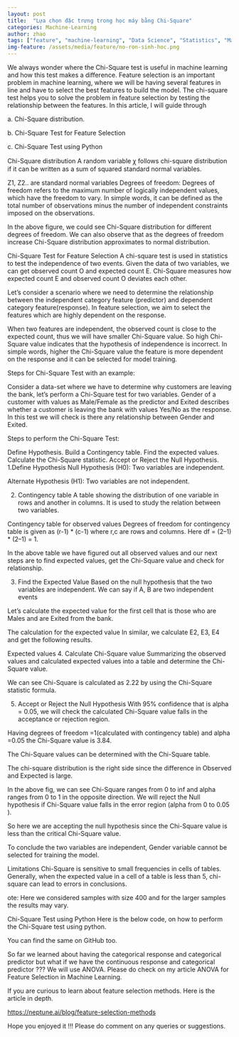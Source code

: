 ```yaml
---
layout: post
title:  "Lựa chọn đặc trưng trong học máy bằng Chi-Square"
categories: Machine-Learning
author: zhao
tags: ["feature", "machine-learning", "Data Science", "Statistics", "Machine Learning", "Feature Selection", "Python"]
img-feature: /assets/media/feature/no-ron-sinh-hoc.png
---
```


We always wonder where the Chi-Square test is useful in machine learning and how this test makes a difference. Feature selection is an important problem in machine learning, where we will be having several features in line and have to select the best features to build the model. The chi-square test helps you to solve the problem in feature selection by testing the relationship between the features. In this article, I will guide through

a. Chi-Square distribution.

b. Chi-Square Test for Feature Selection

c. Chi-Square Test using Python

Chi-Square distribution
A random variable ꭓ follows chi-square distribution if it can be written as a sum of squared standard normal variables.


Z1, Z2.. are standard normal variables
Degrees of freedom:
Degrees of freedom refers to the maximum number of logically independent values, which have the freedom to vary. In simple words, it can be defined as the total number of observations minus the number of independent constraints imposed on the observations.



In the above figure, we could see Chi-Square distribution for different degrees of freedom. We can also observe that as the degrees of freedom increase Chi-Square distribution approximates to normal distribution.


Chi-Square Test for Feature Selection
A chi-square test is used in statistics to test the independence of two events. Given the data of two variables, we can get observed count O and expected count E. Chi-Square measures how expected count E and observed count O deviates each other.


Let’s consider a scenario where we need to determine the relationship between the independent category feature (predictor) and dependent category feature(response). In feature selection, we aim to select the features which are highly dependent on the response.

When two features are independent, the observed count is close to the expected count, thus we will have smaller Chi-Square value. So high Chi-Square value indicates that the hypothesis of independence is incorrect. In simple words, higher the Chi-Square value the feature is more dependent on the response and it can be selected for model training.

Steps for Chi-Square Test with an example:

Consider a data-set where we have to determine why customers are leaving the bank, let’s perform a Chi-Square test for two variables. Gender of a customer with values as Male/Female as the predictor and Exited describes whether a customer is leaving the bank with values Yes/No as the response. In this test we will check is there any relationship between Gender and Exited.

Steps to perform the Chi-Square Test:

Define Hypothesis.
Build a Contingency table.
Find the expected values.
Calculate the Chi-Square statistic.
Accept or Reject the Null Hypothesis.
1.Define Hypothesis
Null Hypothesis (H0): Two variables are independent.

Alternate Hypothesis (H1): Two variables are not independent.

2. Contingency table
A table showing the distribution of one variable in rows and another in columns. It is used to study the relation between two variables.


Contingency table for observed values
Degrees of freedom for contingency table is given as (r-1) * (c-1) where r,c are rows and columns. Here df = (2–1) * (2–1) = 1.

In the above table we have figured out all observed values and our next steps are to find expected values, get the Chi-Square value and check for relationship.

3. Find the Expected Value
Based on the null hypothesis that the two variables are independent. We can say if A, B are two independent events


Let’s calculate the expected value for the first cell that is those who are Males and are Exited from the bank.


The calculation for the expected value
In similar, we calculate E2, E3, E4 and get the following results.


Expected values
4. Calculate Chi-Square value
Summarizing the observed values and calculated expected values into a table and determine the Chi-Square value.



We can see Chi-Square is calculated as 2.22 by using the Chi-Square statistic formula.

5. Accept or Reject the Null Hypothesis
With 95% confidence that is alpha = 0.05, we will check the calculated Chi-Square value falls in the acceptance or rejection region.

Having degrees of freedom =1(calculated with contingency table) and alpha =0.05 the Chi-Square value is 3.84.

The Chi-Square values can be determined with the Chi-Square table.

The chi-square distribution is the right side since the difference in Observed and Expected is large.


In the above fig, we can see Chi-Square ranges from 0 to inf and alpha ranges from 0 to 1 in the opposite direction. We will reject the Null hypothesis if Chi-Square value falls in the error region (alpha from 0 to 0.05 ).

So here we are accepting the null hypothesis since the Chi-Square value is less than the critical Chi-Square value.

To conclude the two variables are independent, Gender variable cannot be selected for training the model.


Limitations
Chi-Square is sensitive to small frequencies in cells of tables. Generally, when the expected value in a cell of a table is less than 5, chi-square can lead to errors in conclusions.

ote: Here we considered samples with size 400 and for the larger samples the results may vary.

Chi-Square Test using Python
Here is the below code, on how to perform the Chi-Square test using python.

You can find the same on GitHub too.

So far we learned about having the categorical response and categorical predictor but what if we have the continuous response and categorical predictor ??? We will use ANOVA. Please do check on my article ANOVA for Feature Selection in Machine Learning.

If you are curious to learn about feature selection methods. Here is the article in depth.

https://neptune.ai/blog/feature-selection-methods

Hope you enjoyed it !!! Please do comment on any queries or suggestions.